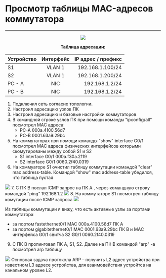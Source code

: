# Просмотр таблицы MAC-адресов коммутатора 
_ _ _
<p align="center">
<image src="https://github.com/LLlMEJIb87/OTUS-learning/blob/master/4.%20Data%20link.%20Ethernet/shema-seti.PNG">
</p>
<div align="center">

__Таблица адресации:__

| Устройство       | Интерфейс         | IP адрес / префикс |
| ------------- |:------------------:|------------------:|
| S1     | VLAN 1 | 192.168.1.100/24 | 
| S2     | VLAN 1 | 192.168.1.200/24 | 
| PC - A | NIC    | 192.168.1.2/24   | 
| PC - B | NIC    | 192.168.1.2/24   |
</div>

1. Подключил сеть согласно топологии.
2. Настроил адресацию узлов ПК
3. Настроил адресацию и базовые настройки коммутаторов
4. В командной строке узлов ПК при помощи команды "ipconfig/all" посмотрел MAC адреса:
   - PC-A  000a.4100.56d7
   - PC-B  0001.63a9.29bc       
5. На коммутаторах при помощи команды "show" interface G0/1 посмотрел MAC адреса физических интерфейсов которыми скомутированы между собой S1 и S2
   - S1 interface G0/1 000a.f30a.2119
   - S2 interface G0/1 0060.2f40.0319
6. На коммуаторе S1 очистил таблицу коммутации командой "clear" mac address-table. Командой "show" mac address-table убедился, что таблица пустая
<image src="https://github.com/LLlMEJIb87/OTUS-learning/blob/master/4.%20Data%20link.%20Ethernet/pustaya-tablica-mac.PNG">
7. C ПК B послал ICMP запрос на ПК А , через командную строку командой "ping" 192.168.1.2
<image src="https://github.com/LLlMEJIb87/OTUS-learning/blob/master/4.%20Data%20link.%20Ethernet/ping-B-to-A.PNG">
8. На коммутаторе S1 посмотрел таблицу комутации после ICMP запроса
<image src="https://github.com/LLlMEJIb87/OTUS-learning/blob/master/4.%20Data%20link.%20Ethernet/tablica-mac.PNG">

Из таблицы коммутации я вижу, что есть активные узлы за портами коммутатора:
   - за портом fastethernet0/1 MAC 000a.4100.56d7 ПК A
   - за портом gigabitethernet0/1 MAC 0001.63a9.29bc ПК B и MAC интерфейса G0/1 свитча S2 G0/1 0060.2f40.0319
9. С ПК B пропинговал ПК А, S1, S2. Далее на ПК B командой "arp" -a посмотрел arp таблицу
<image src="https://github.com/LLlMEJIb87/OTUS-learning/blob/master/4.%20Data%20link.%20Ethernet/arp.PNG">
Основная задача протокола ARP – получить L2 адрес устройства при известном L3 адресе устройства, для взаимодействия устройтсв на канальном уровне L2.
